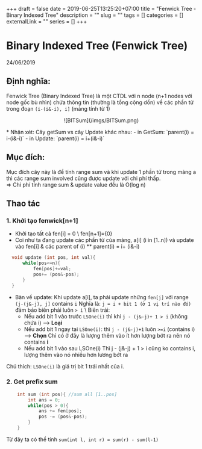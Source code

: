 +++ 
draft = false
date = 2019-06-25T13:25:20+07:00
title = "Fenwick Tree - Binary Indexed Tree"
description = ""
slug = "" 
tags = []
categories = []
externalLink = ""
series = []
+++
# Binary Indexed Tree (Fenwick Tree)
24/06/2019

## Định nghĩa:
Fenwick Tree (Binary Indexed Tree) là một CTDL với n node (n+1 nodes với node gốc bù nhìn) chứa thông tin (thường là tổng cộng dồn) về các phần tử trong đoạn `(i-(i&-i), i]` (mảng tính từ 1)

<p align = "center">
![BITSum](/imgs/BITSum.png)
</p>
* Nhận xét: Cây getSum vs cây Update khác nhau:
    - in GetSum: `parent(i) = i-(i&-i)`
    - in Update: `parent(i) = i+(i&-i)`

## Mục đích:
Mục đích cây này là để tính range sum và khi update 1 phần tử trong mảng a thì các range sum involved cũng được update với chi phí thấp. </br>
=> Chi phí tính range sum & update value đều là O(log n)

## Thao tác
### 1. Khởi tạo fenwick[n+1]
   - Khởi tạo tất cả fen[i] = 0         \\
        fen[n+1]={0}
   - Coi như ta đang update các phần tử của mảng, a[i] (i in [1..n]) và update vào fen[i] & các parent of (i)
  ** parent(i) = i+ (i&-i)
  ```cpp
    void update (int pos, int val){
        while(pos<=n){
            fen[pos]+=val;
            pos+= (pos&-pos);
        }
    }
  ```
  * Bàn về update: Khi update a[i], ta phải update những `fen[j]` với range `(j-(j&-j), j]` contains `i`
  Nghĩa là: `j = i + bit 1 (ở 1 vị trí nào đó)` đảm bảo biên phải luôn `> i` \\
  Biên trái:
    + Nếu add bit 1 vào trước `LSOne(i)` thì khi `j - (j&-j)+ 1 > i` (không chứa i) --> **Loại**
    + Nếu add bit 1 ngay tại `LSOne(i)`:
        thì `j - (j&-j)+1` luôn `>=i` (contains i) --> **Chọn**
        Chỉ có ở đây là lượng thêm vào ít hơn lượng bớt ra nên nó contains **i** 
    + Nếu add bit 1 vào sau LSOne(i)
        Thì j - (j&-j) + 1 > i cũng ko contains i, lượng thêm vào nó nhiều hơn lương bớt ra

Chú thích: `LSOne(i)` là giá trị bit 1 trái nhất của i.

### 2. Get prefix sum
```cpp
    int sum (int pos){ //sum all [1..pos]
        int ans = 0;
        while(pos > 0){
            ans += fen[pos];
            pos -= (pos&-pos);
        }
    }
```
Từ đây ta có thể tính 
`sum(int l, int r) = sum(r) - sum(l-1)`

